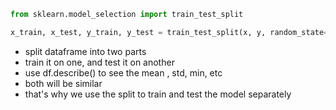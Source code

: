
```python
from sklearn.model_selection import train_test_split
```


```python
x_train, x_test, y_train, y_test = train_test_split(x, y, random_state=11, test_size=0.2)
```

- split dataframe into two parts
- train it on one, and test it on another
- use df.describe() to see the mean , std, min, etc
- both will be similar
- that's why we use the split to train and test the model separately